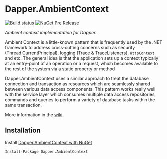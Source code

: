 Dapper.AmbientContext
=======

[![Build status](https://ci.appveyor.com/api/projects/status/omt8ahl09xbnp67t?svg=true)](https://ci.appveyor.com/project/sakopov/dapper-ambientcontext)
[![NuGet Pre Release](https://img.shields.io/nuget/vpre/Dapper.AmbientContext.svg)](https://www.nuget.org/packages/Dapper.AmbientContext)

*Ambient context implementation for Dapper.*

Ambient Context is a little-known pattern that is frequently used by the .NET framework to address cross-cutting concerns such as security (Thread.CurrentPrincipal), logging (Trace & TraceListeners), `HttpContext` and etc. The general idea is that the application sets up a context typically at an entry-point of an operation or a request, which becomes available to the rest of the system via a static property or method

Dapper.AmbientContext uses a similar approach to treat the database connection and transaction as resources which are seamlessly shared between various data access components. This pattern works really well with the service layer which consumes multiple data access repositories, commands and queries to perform a variety of database tasks within the same transaction.

More information in the [wiki](https://github.com/sakopov/Dapper.AmbientContext/wiki).

## Installation

Install [Dapper.AmbientContext with NuGet](https://www.nuget.org/packages/Dapper.AmbientContext)

```
Install-Package Dapper.AmbientContext
```
